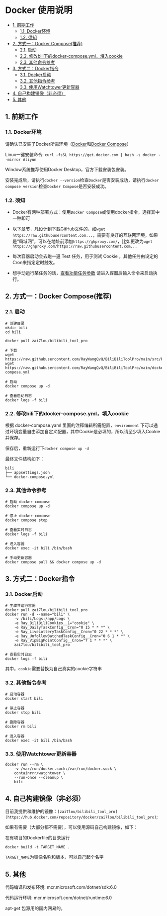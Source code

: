 # Docker 使用说明
<!-- TOC depthFrom:2 -->

- [1. 前期工作](#1-前期工作)
    - [1.1. Docker环境](#11-docker环境)
    - [1.2. 须知](#12-须知)
- [2. 方式一：Docker Compose(推荐)](#2-方式一docker-compose推荐)
    - [2.1. 启动](#21-启动)
    - [2.2. 修改bili下的docker-compose.yml，填入cookie](#22-修改bili下的docker-composeyml填入cookie)
    - [2.3. 其他命令参考](#23-其他命令参考)
- [3. 方式二：Docker指令](#3-方式二docker指令)
    - [3.1. Docker启动](#31-docker启动)
    - [3.2. 其他指令参考](#32-其他指令参考)
    - [3.3. 使用Watchtower更新容器](#33-使用watchtower更新容器)
- [4. 自己构建镜像（非必须）](#4-自己构建镜像非必须)
- [5. 其他](#5-其他)

<!-- /TOC -->
## 1. 前期工作

### 1.1. Docker环境

请确认已安装了Docker所需环境（[Docker](https://docs.docker.com/get-docker/)和[Docker Compose](https://docs.docker.com/compose/cli-command/)）

Linux一键安装命令:
`curl -fsSL https://get.docker.com | bash -s docker --mirror Aliyun`

Window系统推荐使用Docker Desktop，官方下载安装包安装。

安装完成后，请执行`docker --version`检查`Docker`是否安装成功，请执行`docker compose version`检查`Docker Compose`是否安装成功。

### 1.2. 须知

- Docker有两种部署方式：使用`Docker Compose`或使用docker指令，选择其中一种即可

- 以下章节，凡设计到下载GitHub文件的，如`wget https://raw.githubusercontent.com...`，需要有良好的互联网环境，如果是“局域网”，可以在地址前添加`https://ghproxy.com/`，比如更改为`wget https://ghproxy.com/https://raw.githubusercontent.com...`

- 每次容器启动会去跑一遍 Test 任务，用于测试 Cookie ，其他任务由设定的Cron来指定定时触发。

- 想手动运行某任务的话，[查看功能任务参数](https://github.com/RayWangQvQ/BiliBiliToolPro/tree/develop#2-功能任务说明) 请进入容器后输入命令来启动执行。

## 2. 方式一：Docker Compose(推荐) 

### 2.1. 启动

```
# 创建目录
mkdir bili
cd bili

docker pull zai7lou/bilibili_tool_pro

# 下载
wget https://raw.githubusercontent.com/RayWangQvQ/BiliBiliToolPro/main/src/Ray.BiliBiliTool.Console/appsettings.json
wget https://raw.githubusercontent.com/RayWangQvQ/BiliBiliToolPro/main/docker/sample/docker-compose.yml

# 启动
docker compose up -d

# 查看启动日志
docker logs -f bili
```

### 2.2. 修改bili下的docker-compose.yml，填入cookie

根据 docker-compose.yaml 里面的注释编辑所需配置，`environment` 下可以通过环境变量自由添加自定义配置，其中Cookie是必填的，所以请至少填入Cookie并保存。

保存后，重新运行下`docker compose up -d`

最终文件结构如下：

```
bili
├── appsettings.json
└── docker-compose.yml
```

### 2.3. 其他命令参考

```
# 启动 docker-compose
docker compose up -d

# 停止 docker-compose
docker compose stop

# 查看实时日志
docker logs -f bili

# 进入容器
docker exec -it bili /bin/bash

# 手动更新容器
docker compose pull && docker compose up -d
```

## 3. 方式二：Docker指令

### 3.1. Docker启动

```
# 生成并运行容器
docker pull zai7lou/bilibili_tool_pro
docker run -d --name="bili" \
    -v /bili/Logs:/app/Logs \
    -e Ray_BiliBiliCookies__1="cookie" \
    -e Ray_DailyTaskConfig__Cron="0 15 * * *" \
    -e Ray_LiveLotteryTaskConfig__Cron="0 22 * * *" \
    -e Ray_UnfollowBatchedTaskConfig__Cron="0 6 1 * *" \
    -e Ray_VipBigPointConfig__Cron="7 1 * * *" \
    zai7lou/bilibili_tool_pro

# 查看实时日志
docker logs -f bili
```

其中，`cookie`需要替换为自己真实的cookie字符串

### 3.2. 其他指令参考

```
# 启动容器
docker start bili

# 停止容器
docker stop bili

# 删除容器
docker rm bili

# 进入容器
docker exec -it bili /bin/bash
```

### 3.3. 使用Watchtower更新容器
```
docker run --rm \
    -v /var/run/docker.sock:/var/run/docker.sock \
    containrrr/watchtower \
    --run-once --cleanup \
    bili
```

## 4. 自己构建镜像（非必须）

目前我提供和维护的镜像：`[zai7lou/bilibili_tool_pro](https://hub.docker.com/repository/docker/zai7lou/bilibili_tool_pro)`;

如果有需要（大部分都不需要），可以使用源码自己构建镜像，如下：

在有项目的Dockerfile的目录运行

`docker build -t TARGET_NAME .`

 `TARGET_NAME`为镜像名称和版本，可以自己起个名字

## 5. 其他

代码编译和发布环境: mcr.microsoft.com/dotnet/sdk:6.0

代码运行环境: mcr.microsoft.com/dotnet/runtime:6.0

apt-get 包源用的国内网易的。
